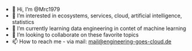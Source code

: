 - 👋 Hi, I’m @Mrc1979
- 👀 I’m interested in ecosystems, services, cloud, artificial intelligence, statistics
- 🌱 I’m currently learning data engineering in contet of machine learning
- 💞️ I’m looking to collaborate on these favorite topics
- 📫 How to reach me - via mail: mail@engineering-goes-cloud.de

<!---
Mrc1979/Mrc1979 is a ✨ special ✨ repository because its `README.md` (this file) appears on your GitHub profile.
You can click the Preview link to take a look at your changes.
--->
